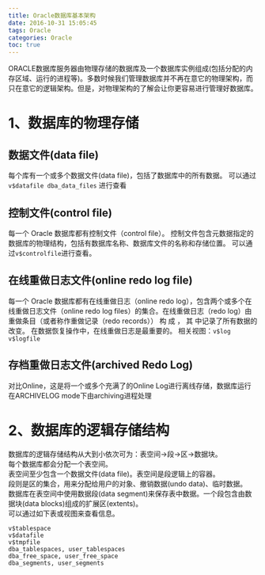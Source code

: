 ```yaml
---
title: Oracle数据库基本架构
date: 2016-10-31 15:05:45
tags: Oracle
categories: Oracle
toc: true
---
```

ORACLE数据库服务器由物理存储的数据库及一个数据库实例组成(包括分配的内存区域、运行的进程等)。多数时候我们管理数据库并不再在意它的物理架构，而只在意它的逻辑架构。但是，对物理架构的了解会让你更容易进行管理好数据库。
<!--more-->
# 1、数据库的物理存储
## 数据文件(data file)
每个库有一个或多个数据文件(data file)，包括了数据库中的所有数据。
可以通过 `v$datafile dba_data_files` 进行查看
## 控制文件(control file)
每一个 Oracle 数据库都有控制文件（control file）。 控制文件包含元数据指定的数据库的物理结构，包括有数据库名称、数据库文件的名称和存储位置。
可以通过`v$controlfile`进行查看。
## 在线重做日志文件(online redo log file)
每一个 Oracle 数据库都有在线重做日志（online redo log），包含两个或多个在线重做日志文件（online redo log files）的集合。在线重做日志（redo log）由重做条目（或者称作重做记录（redo records）） 构 成 ， 其 中记录了所有数据的改变。 在数据恢复操作中，在线重做日志是最重要的。
相关视图：`v$log v$logfile`
## 存档重做日志文件(archived Redo Log)
对比Online，这是将一个或多个充满了的Online Log进行离线存储，数据库运行在ARCHIVELOG  mode下由archiving进程处理

# 2、数据库的逻辑存储结构
数据库的逻辑存储结构从大到小依次可为：表空间->段->区->数据块。  
每个数据库都会分配一个表空间。    
表空间至少包含一个数据文件(data file)。表空间是段逻辑上的容器。  
段则是区的集合，用来分配给用户的对象、撤销数据(undo data)、临时数据。  
数据库在表空间中使用数据段(data segment)来保存表中数据。一个段包含由数据块(data blocks)组成的扩展区(extents)。  
可以通过如下表或视图来查看信息。  
```
v$tablespace
v$datafile
v$tmpfile
dba_tablespaces, user_tablespaces
dba_free_space, user_free_space
dba_segments, user_segments
```
